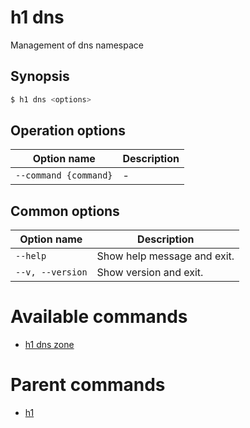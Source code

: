 
# h1 dns

Management of dns namespace

## Synopsis

```bash
$ h1 dns <options>
```

## Operation options

| Option name               | Description |
| ------------------------- | ----------- |
| ```--command {command}``` | -           |

## Common options

| Option name          | Description                 |
| -------------------- | --------------------------- |
| ```--help```         | Show help message and exit. |
| ```--v, --version``` | Show version and exit.      |

# Available commands

* [h1 dns zone](./zone/README.md)

# Parent commands

* [h1](./../README.md)
